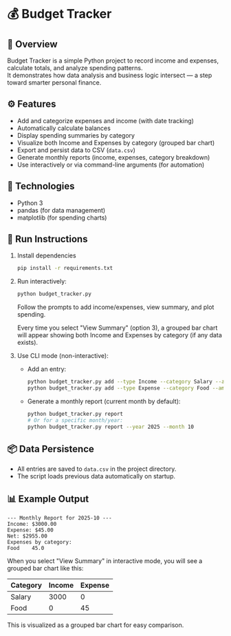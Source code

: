
# 💰 Budget Tracker

## 🧩 Overview
Budget Tracker is a simple Python project to record income and expenses, calculate totals, and analyze spending patterns.  
It demonstrates how data analysis and business logic intersect — a step toward smarter personal finance.


## ⚙️ Features
- Add and categorize expenses and income (with date tracking)
- Automatically calculate balances
- Display spending summaries by category
- Visualize both Income and Expenses by category (grouped bar chart)
- Export and persist data to CSV (`data.csv`)
- Generate monthly reports (income, expenses, category breakdown)
- Use interactively or via command-line arguments (for automation)

## 🧰 Technologies
- Python 3
- pandas (for data management)
- matplotlib (for spending charts)

## 🧪 Run Instructions
1. Install dependencies
   ```bash
   pip install -r requirements.txt
   ```

2. Run interactively:
   ```bash
   python budget_tracker.py
   ```
   Follow the prompts to add income/expenses, view summary, and plot spending.
   
   Every time you select "View Summary" (option 3), a grouped bar chart will appear showing both Income and Expenses by category (if any data exists).

3. Use CLI mode (non-interactive):
   - Add an entry:
     ```bash
     python budget_tracker.py add --type Income --category Salary --amount 3000 --description "Paycheck"
     python budget_tracker.py add --type Expense --category Food --amount 45 --description "Lunch"
     ```
   - Generate a monthly report (current month by default):
     ```bash
     python budget_tracker.py report
     # Or for a specific month/year:
     python budget_tracker.py report --year 2025 --month 10
     ```

## 📦 Data Persistence
- All entries are saved to `data.csv` in the project directory.
- The script loads previous data automatically on startup.


## 📊 Example Output
```
--- Monthly Report for 2025-10 ---
Income: $3000.00
Expense: $45.00
Net: $2955.00
Expenses by category:
Food    45.0
```

When you select "View Summary" in interactive mode, you will see a grouped bar chart like this:

| Category | Income | Expense |
|----------|--------|---------|
| Salary   | 3000   |    0    |
| Food     |   0    |   45    |

This is visualized as a grouped bar chart for easy comparison.
